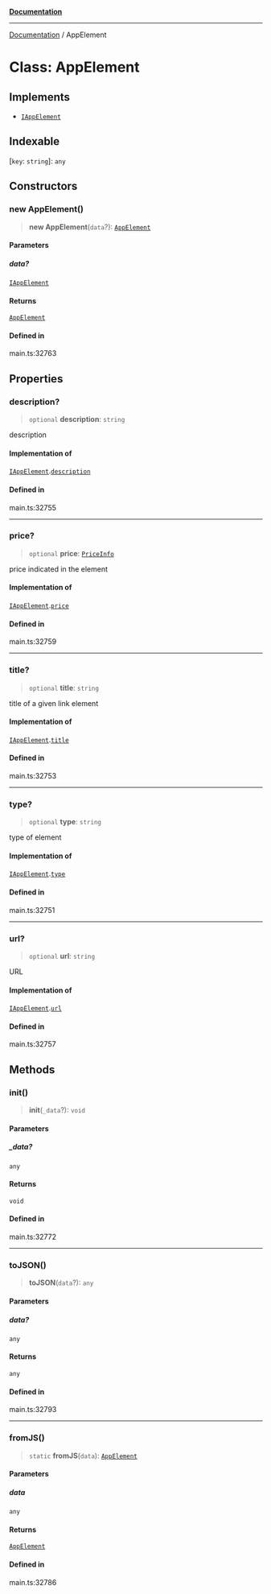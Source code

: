 [**Documentation**](../README.md)

***

[Documentation](../README.md) / AppElement

# Class: AppElement

## Implements

- [`IAppElement`](../interfaces/IAppElement.md)

## Indexable

 \[`key`: `string`\]: `any`

## Constructors

### new AppElement()

> **new AppElement**(`data`?): [`AppElement`](AppElement.md)

#### Parameters

##### data?

[`IAppElement`](../interfaces/IAppElement.md)

#### Returns

[`AppElement`](AppElement.md)

#### Defined in

main.ts:32763

## Properties

### description?

> `optional` **description**: `string`

description

#### Implementation of

[`IAppElement`](../interfaces/IAppElement.md).[`description`](../interfaces/IAppElement.md#description)

#### Defined in

main.ts:32755

***

### price?

> `optional` **price**: [`PriceInfo`](PriceInfo.md)

price indicated in the element

#### Implementation of

[`IAppElement`](../interfaces/IAppElement.md).[`price`](../interfaces/IAppElement.md#price)

#### Defined in

main.ts:32759

***

### title?

> `optional` **title**: `string`

title of a given link element

#### Implementation of

[`IAppElement`](../interfaces/IAppElement.md).[`title`](../interfaces/IAppElement.md#title)

#### Defined in

main.ts:32753

***

### type?

> `optional` **type**: `string`

type of element

#### Implementation of

[`IAppElement`](../interfaces/IAppElement.md).[`type`](../interfaces/IAppElement.md#type)

#### Defined in

main.ts:32751

***

### url?

> `optional` **url**: `string`

URL

#### Implementation of

[`IAppElement`](../interfaces/IAppElement.md).[`url`](../interfaces/IAppElement.md#url)

#### Defined in

main.ts:32757

## Methods

### init()

> **init**(`_data`?): `void`

#### Parameters

##### \_data?

`any`

#### Returns

`void`

#### Defined in

main.ts:32772

***

### toJSON()

> **toJSON**(`data`?): `any`

#### Parameters

##### data?

`any`

#### Returns

`any`

#### Defined in

main.ts:32793

***

### fromJS()

> `static` **fromJS**(`data`): [`AppElement`](AppElement.md)

#### Parameters

##### data

`any`

#### Returns

[`AppElement`](AppElement.md)

#### Defined in

main.ts:32786

